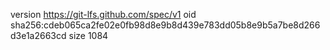 version https://git-lfs.github.com/spec/v1
oid sha256:cdeb065ca2fe02e0fb98d8e9b8d439e783dd05b8e9b5a7be8d266d3e1a2663cd
size 1084
